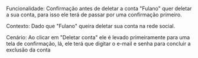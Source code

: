 Funcionalidade: Confirmação antes de deletar a conta
"Fulano" quer deletar a sua conta, para isso ele terá de passar por uma confirmação primeiro.

Contexto: Dado que  "Fulano" queira deletar sua conta na rede social.

Cenário: Ao clicar em "Deletar conta" ele é levado primeiramente para uma tela de confirmação, lá, ele terá que digitar o e-mail e senha para concluir a exclusão da conta
